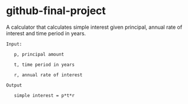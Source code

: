 # github-final-project

A calculator that calculates simple interest given principal, annual rate of interest and time period in years.

```
Input:

   p, principal amount
   
   t, time period in years
   
   r, annual rate of interest
   
Output

   simple interest = p*t*r
   ```
